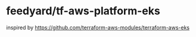 # feedyard/tf-aws-platform-eks


<!-- BEGINNING OF PRE-COMMIT-TERRAFORM DOCS HOOK -->
<!-- END OF PRE-COMMIT-TERRAFORM DOCS HOOK -->
inspired by https://github.com/terraform-aws-modules/terraform-aws-eks